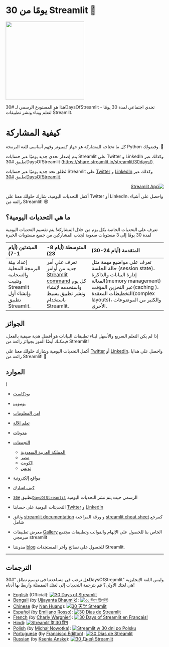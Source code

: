 

# 30 يومًا من Streamlit 🎈 
<img src='3AF34648-C61D-47CE-9E56-C496C5A7C240.jpeg' height=250>

هذا هو المستودع الرسمي لـ #30DaysOfStreamlit - تحدي اجتماعي لمدة 30 يومًا لتعلم وبناء ونشر تطبيقات  Streamlit. 
# كيفية المشاركة

كل ما تحتاجه للمشاركة هو جهاز كمبيوتر وفهم أساسي للغة البرمجة Python وفضولك. 🧠

يتم إصدار تحدي جديد يوميًا عبر حسابات Streamlit على Twitter و LinkedIn وكذلك عبر تطبيق #30DaysOfStreamlit (https://share.streamlit.io/streamlit/30days/).


تُطلق تحد جديد يوميًا عبر حسابات Streamlit على [Twitter](https://twitter.com/streamlit) و [LinkedIn](https://www.linkedin.com/company/streamlit/posts/?feedView=all) وكذلك عبر تطبيق [#30DaysOfStreamlit](https://share.streamlit.io/streamlit/30days/).



<div dir="rtl">

[![Streamlit App](https://static.streamlit.io/badges/streamlit_badge_black_white.svg)](https://share.streamlit.io/streamlit/30days/)

</div >

أكمل التحديات اليومية، شارك حلولك معنا على Twitter أو LinkedIn، واحصل على أشياء رائعة من Streamlit! 😎


## ما هي التحديات اليومية؟

تعرف على التحديات الخاصة بكل يوم من خلال المشاركة! يتم تقسيم التحديات اليومية لمدة 30 يومًا إلى 3 مستويات صعوبة لجذب المشاركين من جميع 
مستويات الخبرة

| المبتدئين (أيام 1-7) | المتوسطة (أيام 8-23) | المتقدمة (أيام 24-30) |
| :---        |    :----   |          :--- |
| إعداد بيئة البرمجة المحلية والسحابية وتثبيت Streamlit وإنشاء أول تطبيق Streamlit.| تعرف على أمر جديد من أوامر [Streamlit command](https://docs.streamlit.io/library/api-reference) كل يوم واستخدمه لإنشاء ونشر تطبيق بسيط باستخدام Streamlit.  | تعرف على مواضيع مهمة مثل  حالة الجلسة (session state)، إدارة البيانات والذاكرة الفعالة(memory management) عبر التخزين المؤقت(caching )، التخطيطات المعقدة(complex layouts)، والكثير من الموضوعات الأخرى.


## الجوائز

إذا لم يكن التعلم السريع والأسهل لبناء تطبيقات البيانات هو أفضل هدية صيفية بالفعل، فيمكنك أيضًا الفوز بجوائز رائعة من Streamlit!

أكمل التحديات اليومية وشارك حلولك معنا على [Twitter](https://twitter.com/streamlit) أو [LinkedIn](https://www.linkedin.com/company/streamlit/posts/?feedView=all)، واحصل على هدايا رائعة من Streamlit! 🎁


## الموارد

)
- [بودكاست](#بودكاست)
- [يوتيوب](#يوتيوب)
- [امن المعلومات](#امن-المعلومات)
- [تعلم الآلة](#تعلم-الآلة)
- [مدونات](#مدونات)
- [التجمعات](#التجمعات)
  - [المملكة العربية السعودية](#المملكة-العربية-السعودية)
  - [مصر](#مصر)
  - [الكويت](#الكويت)
  - [تونس](#تونس)
- [مواقع إلكترونية](#مواقع-إلكترونية)
- [كيف اشارك](#كيف-اشارك)



- تطبيق [`#30DaysOfStreamlit`](https://share.streamlit.io/streamlit/30days/) الرسمي حيث يتم نشر التحديات اليومية
- التحديثات اليومية على حسابنا  [Twitter](https://twitter.com/streamlit) و [LinkedIn](https://www.linkedin.com/company/streamlit/posts/?feedView=all)

- وثائق [streamlit documentation](https://docs.streamlit.io/) و ورقة المراجعة [streamlit cheat sheet](https://docs.streamlit.io/library/cheatsheet)  كمرجع شامل
-   معرض تطبيقات [Gallery](https://streamlit.io/gallery) الخاص بنا للحصول على الإلهام والقوالب وتطبيقات مجتمع مبرمجي streamlit
-   مدونتنا [blog](https://blog.streamlit.io/how-to-master-streamlit-for-data-science/) للحصول على نصائح وآخر المستجدات Streamlit.

______





## الترجمات

هل ترغب في مساعدتنا في توسيع نطاق "#30DaysOfStreamlit" وليس اللغة الإنجليزية هي لغتك الأولى؟ قم بترجمة التحديات إلى لغتك المفضلة واربط بها أدناه!

- [English](https://github.com/streamlit/30days) (Official): [![30 Days of Streamlit](https://static.streamlit.io/badges/streamlit_badge_black_white.svg)](https://30days.streamlit.app)
- [Bengali](https://github.com/jojo96/30days-Bengali) (by [Ujjayanta Bhaumik](https://github.com/jojo96)): [![৩০ দিনে স্ট্রিমলিট্ ](https://static.streamlit.io/badges/streamlit_badge_black_white.svg)](https://30days-in-bengali.streamlit.app/)
- [Chinese](https://github.com/TeddyHuang-00/30days-Chinese) (by [Nan Huang](https://github.com/TeddyHuang-00)): [![30 天学 Streamlit](https://static.streamlit.io/badges/streamlit_badge_black_white.svg)](https://30days-chinese.streamlit.app)
- [Español](https://github.com/streamlit/30days-spanish/) (by [Emiliano Rosso](https://github.com/arraydude)): [![30 Dias de Streamlit](https://static.streamlit.io/badges/streamlit_badge_black_white.svg)](https://30days-in-spanish.streamlit.app/)
- [French](https://github.com/streamlit/30days-French) (by [Charly Wargnier](https://github.com/charlyWargnier/)): [![30 Days of Streamlit en Français!](https://static.streamlit.io/badges/streamlit_badge_black_white.svg)](https://30days-in-french.streamlit.app/)
- [Hindi](https://github.com/streamlit/30days-Hindi): [![Streamlit के 30 दिन](https://static.streamlit.io/badges/streamlit_badge_black_white.svg)](https://30days-in-hindi.streamlit.app/)
- [Polish](https://github.com/streamlit/30days-polish) (by [Michał Nowotka](https://github.com/sfc-gh-mnowotka)): [![Streamlit w 30 dni po Polsku](https://static.streamlit.io/badges/streamlit_badge_black_white.svg)](https://w30dni.streamlit.app/)
- [Portuguese](https://github.com/franciscoed/30days) (by [Francisco Edilton](https://github.com/franciscoed)): [![30 Dias de Streamlit](https://static.streamlit.io/badges/streamlit_badge_black_white.svg)](https://30dias.streamlit.app/)
- [Russian](https://github.com/kseniaanske/30days) (by [Ksenia Anske](https://github.com/kseniaanske)): [![30 Дней Streamlit](https://static.streamlit.io/badges/streamlit_badge_black_white.svg)](https://30days-in-russian.streamlit.app/)
